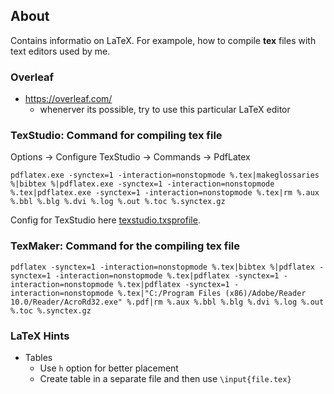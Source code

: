 ## About

Contains informatio on LaTeX. For exampole, how to compile **tex** files with text editors used by me.

### Overleaf

* https://overleaf.com/
	+ whenerver its possible, try to use this particular LaTeX editor

### TexStudio: Command for compiling tex file

Options -> Configure TexStudio -> Commands -> PdfLatex

```text
pdflatex.exe -synctex=1 -interaction=nonstopmode %.tex|makeglossaries %|bibtex %|pdflatex.exe -synctex=1 -interaction=nonstopmode %.tex|pdflatex.exe -synctex=1 -interaction=nonstopmode %.tex|rm %.aux %.bbl %.blg %.dvi %.log %.out %.toc %.synctex.gz
```

Config for TexStudio here [texstudio.txsprofile](texstudio.txsprofile).

### TexMaker: Command for the compiling tex file

```text
pdflatex -synctex=1 -interaction=nonstopmode %.tex|bibtex %|pdflatex -synctex=1 -interaction=nonstopmode %.tex|pdflatex -synctex=1 -interaction=nonstopmode %.tex|pdflatex -synctex=1 -interaction=nonstopmode %.tex|"C:/Program Files (x86)/Adobe/Reader 10.0/Reader/AcroRd32.exe" %.pdf|rm %.aux %.bbl %.blg %.dvi %.log %.out %.toc %.synctex.gz
```

### LaTeX Hints

* Tables
    - Use ```h``` option for better placement
    - Create table in a separate file and then use ```\input{file.tex}```
